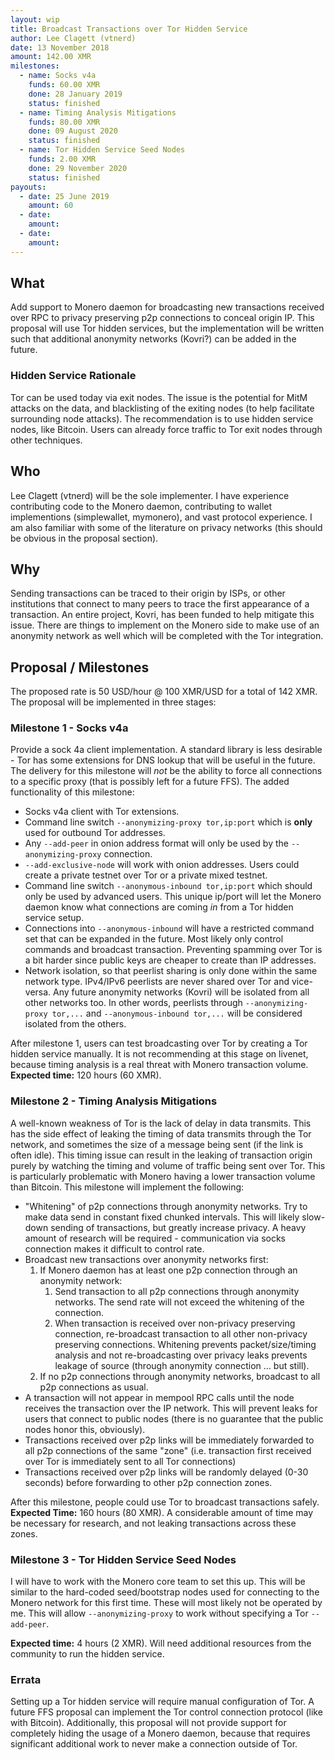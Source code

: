 ```yaml
---
layout: wip
title: Broadcast Transactions over Tor Hidden Service
author: Lee Clagett (vtnerd)
date: 13 November 2018
amount: 142.00 XMR
milestones:
  - name: Socks v4a
    funds: 60.00 XMR
    done: 28 January 2019
    status: finished
  - name: Timing Analysis Mitigations
    funds: 80.00 XMR
    done: 09 August 2020
    status: finished
  - name: Tor Hidden Service Seed Nodes
    funds: 2.00 XMR
    done: 29 November 2020
    status: finished
payouts:
  - date: 25 June 2019
    amount: 60
  - date:
    amount:
  - date:
    amount:
---
```


## What
Add support to Monero daemon for broadcasting new transactions received over RPC to privacy preserving p2p connections to conceal origin IP. This proposal will use Tor hidden services, but the implementation will be written such that additional anonymity networks (Kovri?) can be added in the future.

### Hidden Service Rationale
Tor can be used today via exit nodes. The issue is the potential for MitM attacks on the data, and blacklisting of the exiting nodes (to help facilitate surrounding node attacks). The recommendation is to use hidden service nodes, like Bitcoin. Users can already force traffic to Tor exit nodes through other techniques.

## Who
Lee Clagett (vtnerd) will be the sole implementer. I have experience contributing code to the Monero daemon, contributing to wallet implementions (simplewallet, mymonero), and vast protocol experience. I am also familiar with some of the literature on privacy networks (this should be obvious in the proposal section).

## Why
Sending transactions can be traced to their origin by ISPs, or other institutions that connect to many peers to trace the first appearance of a transaction. An entire project, Kovri, has been funded to help mitigate this issue. There are things to implement on the Monero side to make use of an anonymity network as well which will be completed with the Tor integration.

## Proposal / Milestones
The proposed rate is 50 USD/hour @ 100 XMR/USD for a total of 142 XMR. The proposal will be implemented in three stages:

### Milestone 1 - Socks v4a
Provide a sock 4a client implementation. A standard library is less desirable - Tor has some extensions for DNS lookup that will be useful in the future. The delivery for this milestone will _not_ be the ability to force all connections to a specific proxy (that is possibly left for a future FFS). The added functionality of this milestone:

- Socks v4a client with Tor extensions.
- Command line switch `--anonymizing-proxy tor,ip:port` which is **only** used for outbound Tor addresses.
- Any `--add-peer` in onion address format will only be used by the `--anonymizing-proxy` connection.
- `--add-exclusive-node` will work with onion addresses. Users could create a private testnet over Tor or a private mixed testnet.
- Command line switch `--anonymous-inbound tor,ip:port` which should only be used by advanced users. This unique ip/port will let the Monero daemon know what connections are coming _in_ from a Tor hidden service setup.
- Connections into `--anonymous-inbound` will have a restricted command set that can be expanded in the future. Most likely only control commands and broadcast transaction. Preventing spamming over Tor is a bit harder since public keys are cheaper to create than IP addresses.
- Network isolation, so that peerlist sharing is only done within the same network type. IPv4/IPv6 peerlists are never shared over Tor and vice-versa. Any future anonymity networks (Kovri) will be isolated from all other networks too. In other words, peerlists through `--anonymizing-proxy tor,...` and `--anonymous-inbound tor,...` will be considered isolated from the others.

After milestone 1, users can test broadcasting over Tor by creating a Tor hidden service manually. It is not recommending at this stage on livenet, because timing analysis is a real threat with Monero transaction volume. **Expected time:** 120 hours (60 XMR).

### Milestone 2 - Timing Analysis Mitigations
A well-known weakness of Tor is the lack of delay in data transmits. This has the side effect of leaking the timing of data transmits through the Tor network, and sometimes the size of a message being sent (if the link is often idle). This timing issue can result in the leaking of transaction origin purely by watching the timing and volume of traffic being sent over Tor. This is particularly problematic with Monero having a lower transaction volume than Bitcoin. This milestone will implement the following:

- "Whitening" of p2p connections through anonymity networks. Try to make data send in constant fixed chunked intervals. This will likely slow-down sending of transactions, but greatly increase privacy. A heavy amount of research will be required - communication via socks connection makes it difficult to control rate.
- Broadcast new transactions over anonymity networks first:
  1. If Monero daemon has at least one p2p connection through an anonymity network:
      1. Send transaction to all p2p connections through anonymity networks. The send rate will not exceed the whitening of the connection.
      2. When transaction is received over non-privacy preserving connection, re-broadcast transaction to all other non-privacy preserving connections. Whitening prevents packet/size/timing analysis and not re-broadcasting over privacy leaks prevents leakage of source (through anonymity connection ... but still).
  2. If no p2p connections through anonymity networks, broadcast to all p2p connections as usual.
- A transaction will not appear in mempool RPC calls until the node receives the transaction over the IP network. This will prevent leaks for users that connect to public nodes (there is no guarantee that the public nodes honor this, obviously).
- Transactions received over p2p links will be immediately forwarded to all p2p connections of the same "zone" (i.e. transaction first received over Tor is immediately sent to all Tor connections)
- Transactions received over p2p links will be randomly delayed (0-30 seconds) before forwarding to other p2p connection zones.

After this milestone, people could use Tor to broadcast transactions safely. **Expected Time:** 160 hours (80 XMR). A considerable amount of time may be necessary for research, and not leaking transactions across these zones.

### Milestone 3 - Tor Hidden Service Seed Nodes
I will have to work with the Monero core team to set this up. This will be similar to the hard-coded seed/bootstrap nodes used for connecting to the Monero network for this first time. These will most likely not be operated by me. This will allow `--anonymizing-proxy` to work without specifying a Tor `--add-peer`.

**Expected time:** 4 hours (2 XMR). Will need additional resources from the community to run the hidden service.

### Errata
Setting up a Tor hidden service will require manual configuration of Tor. A future FFS proposal can implement the Tor control connection protocol (like with Bitcoin). Additionally, this proposal will not provide support for completely hiding the usage of a Monero daemon, because that requires significant additional work to never make a connection outside of Tor.